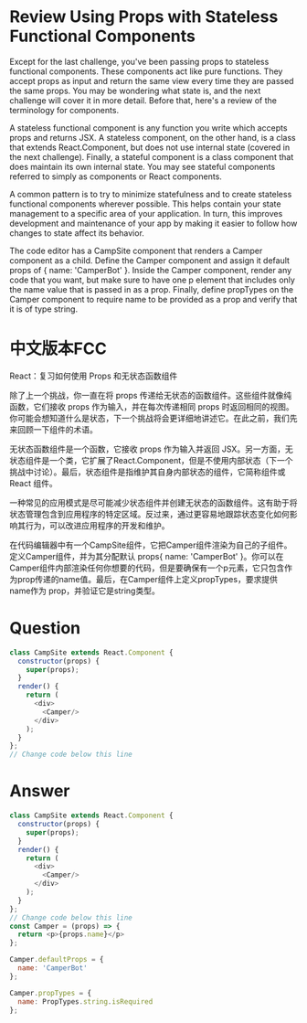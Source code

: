# Review Using Props with Stateless Functional Components

Except for the last challenge, you've been passing props to stateless functional components. These components act like pure functions. They accept props as input and return the same view every time they are passed the same props. You may be wondering what state is, and the next challenge will cover it in more detail. Before that, here's a review of the terminology for components.

A stateless functional component is any function you write which accepts props and returns JSX. A stateless component, on the other hand, is a class that extends React.Component, but does not use internal state (covered in the next challenge). Finally, a stateful component is a class component that does maintain its own internal state. You may see stateful components referred to simply as components or React components.

A common pattern is to try to minimize statefulness and to create stateless functional components wherever possible. This helps contain your state management to a specific area of your application. In turn, this improves development and maintenance of your app by making it easier to follow how changes to state affect its behavior.

The code editor has a CampSite component that renders a Camper component as a child. Define the Camper component and assign it default props of { name: 'CamperBot' }. Inside the Camper component, render any code that you want, but make sure to have one p element that includes only the name value that is passed in as a prop. Finally, define propTypes on the Camper component to require name to be provided as a prop and verify that it is of type string.
 


# 中文版本FCC
React：复习如何使用 Props 和无状态函数组件

除了上一个挑战，你一直在将 props 传递给无状态的函数组件。这些组件就像纯函数，它们接收 props 作为输入，并在每次传递相同 props 时返回相同的视图。你可能会想知道什么是状态，下一个挑战将会更详细地讲述它。在此之前，我们先来回顾一下组件的术语。

无状态函数组件是一个函数，它接收 props 作为输入并返回 JSX。另一方面，无状态组件是一个类，它扩展了React.Component，但是不使用内部状态（下一个挑战中讨论）。最后，状态组件是指维护其自身内部状态的组件，它简称组件或 React 组件。

一种常见的应用模式是尽可能减少状态组件并创建无状态的函数组件。这有助于将状态管理包含到应用程序的特定区域。反过来，通过更容易地跟踪状态变化如何影响其行为，可以改进应用程序的开发和维护。

在代码编辑器中有一个CampSite组件，它把Camper组件渲染为自己的子组件。定义Camper组件，并为其分配默认 props{ name: 'CamperBot' }。你可以在Camper组件内部渲染任何你想要的代码，但是要确保有一个p元素，它只包含作为prop传递的name值。最后，在Camper组件上定义propTypes，要求提供name作为 prop，并验证它是string类型。


# Question
```js
class CampSite extends React.Component {
  constructor(props) {
    super(props);
  }
  render() {
    return (
      <div>
        <Camper/>
      </div>
    );
  }
};
// Change code below this line
```


# Answer
```js
class CampSite extends React.Component {
  constructor(props) {
    super(props);
  }
  render() {
    return (
      <div>
        <Camper/>
      </div>
    );
  }
};
// Change code below this line
const Camper = (props) => {
  return <p>{props.name}</p>
};

Camper.defaultProps = {
  name: 'CamperBot'
};

Camper.propTypes = {
  name: PropTypes.string.isRequired
};
```
